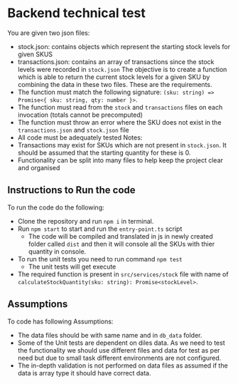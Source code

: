 # Backend technical test

You are given two json files:
 - stock.json: contains objects which represent the starting stock levels for given SKUS
 - transactions.json: contains an array of transactions since the stock levels were recorded in `stock.json`
The objective is to create a function which is able to return the current stock levels for a given SKU by combining the data in these two files. These are the requirements.
- The function must match the following signature: `(sku: string) => Promise<{ sku: string, qty: number }>`.
- The function must read from the `stock` and `transactions` files on each invocation (totals cannot be precomputed)
- The function must throw an error where the SKU does not exist in the `transactions.json` and `stock.json` file
- All code must be adequately tested
Notes:
- Transactions may exist for SKUs which are not present in `stock.json`. It should be assumed that the starting quantity for these is 0.
- Functionality can be split into many files to help keep the project clear and organised 

## Instructions to Run the code

To run the code do the following:
- Clone the repository and run `npm i` in terminal.
- Run `npm start` to start and run the `entry-point.ts` script
    - The code will be compiled and translated in js in newly created folder called `dist` and then it will console all the SKUs with thier quantity in console.
- To run the unit tests you need to run command `npm test`
    - The unit tests will get execute
- The required function is present in `src/services/stock` file with name of `calculateStockQuantity(sku: string): Promise<stockLevel>`.

## Assumptions

To code has following Assumptions:
- The data files should be with same name and in `db_data` folder.
- Some of the Unit tests are dependent on diles data. As we need to test the functionality we should use different files and data for test as per need but due to small task different environments are not configured.
- The in-depth validation is not performed on data files as assumed if the data is array type it should have correct data.
